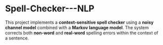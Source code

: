 # Spell-Checker---NLP
This project implements a **context-sensitive spell checker** using a **noisy channel model** combined with a **Markov language model**. The system corrects both **non-word** and **real-word** spelling errors within the context of a sentence.
